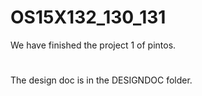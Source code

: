 # OS15X132_130_131
We have finished the project 1 of pintos.
#
The design doc is in the DESIGNDOC folder.
#
